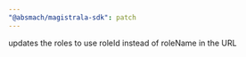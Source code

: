 ```yaml
---
"@absmach/magistrala-sdk": patch
---
```


updates the roles to use roleId instead of roleName in the URL
